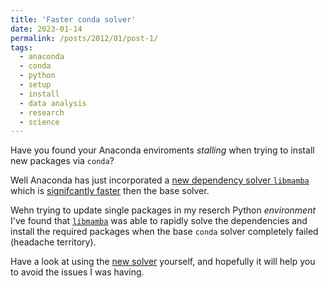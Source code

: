 ```yaml
---
title: 'Faster conda solver'
date: 2023-01-14
permalink: /posts/2012/01/post-1/
tags:
  - anaconda
  - conda
  - python 
  - setup
  - install
  - data analysis
  - research
  - science
---
```



Have you found your Anaconda enviroments _stalling_ when trying to install new packages via ```conda```? 

Well Anaconda has just incorporated a [new dependency solver ```libmamba```][1] which is [signifcantly faster][3] then the base solver. 

Wehn trying to update single packages in my reserch Python _environment_ I've found that [```libmamba```][2] was able to rapidly solve the dependencies and install the required packages when the base ```conda``` solver completely failed (headache territory).

Have a look at using the [new solver][1] yourself, and hopefully it will help you to avoid the issues I was having.  

[1]:https://www.anaconda.com/blog/a-faster-conda-for-a-growing-community
[2]:https://github.com/mamba-org/mamba
[3]:https://www.anaconda.com/blog/conda-is-fast-now


